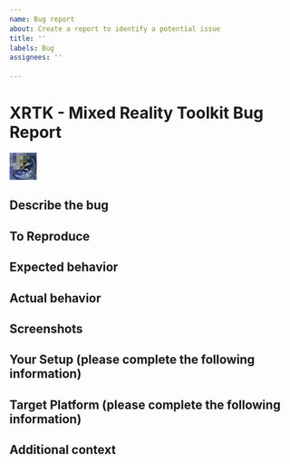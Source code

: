 ```yaml
---
name: Bug report
about: Create a report to identify a potential issue
title: ''
labels: Bug
assignees: ''

---
```

# XRTK - Mixed Reality Toolkit Bug Report

![](https://github.com/XRTK/XRTK-Core/raw/development/docs/logo.png)

## Describe the bug

<!-- A clear and concise description of what the bug is. -->

## To Reproduce

<!-- Steps to reproduce the behavior:
1. Go to '...'
2. Click on '....'
3. Scroll down to '....'
4. See error -->

## Expected behavior

<!-- A clear and concise description of what you expected to happen. -->

## Actual behavior

<!-- What is actually happening -->

## Screenshots

<!-- If applicable, add screenshots to help explain your problem. -->

## Your Setup (please complete the following information)

<!-- 
- Unity Version [e.g. 2019.1.0f2]
- XRTK Version [e.g. 0.1.8]
-->

## Target Platform (please complete the following information)

<!-- 
- WMR immersive
- OpenVR
- HoloLens
- Lumin
-->

## Additional context

<!-- Add any other context about the problem here. -->

